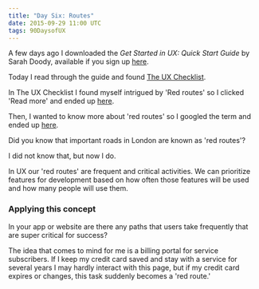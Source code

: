 ```yaml
---
title: "Day Six: Routes"
date: 2015-09-29 11:00 UTC
tags: 90DaysofUX
---
```


A few days ago I downloaded the *Get Started in UX: Quick Start Guide* by Sarah Doody, available if you sign up [here](http://www.bitly.com/uxnotebook).

Today I read through the guide and found [The UX Checklist](http://uxchecklist.github.io/).

In The UX Checklist I found myself intrigued by 'Red routes' so I clicked 'Read more' and ended up [here](http://userfocus.co.uk/articles/prioritising-functions.html).

Then, I wanted to know more about 'red routes' so I googled the term and ended up [here](http://www.userfocus.co.uk/articles/redroutes.html).

Did you know that important roads in London are known as 'red routes'?

I did not know that, but now I do.

In UX our 'red routes' are frequent and critical activities. We can prioritize features for development based on how often those features will be used and how many people will use them.
<br/>

### Applying this concept

In your app or website are there any paths that users take frequently that are super critical for success?

The idea that comes to mind for me is a billing portal for service subscribers. If I keep my credit card saved and stay with a service for several years I may hardly interact with this page, but if my credit card expires or changes, this task suddenly becomes a 'red route.'